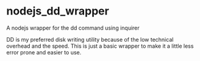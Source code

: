 # nodejs_dd_wrapper
A nodejs wrapper for the dd command using inquirer

DD is my preferred disk writing utility because of the low technical overhead and the speed. This is just a basic wrapper to make it a little less error prone and easier to use.